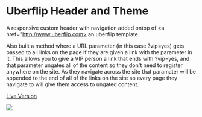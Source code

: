 # Uberflip Header and Theme

A responsive custom header with navigation added ontop of <a href="http://www.uberflip.com> an uberflip </a> template. 

Also built a method where a URL parameter (in this case ?vip=yes) gets passed to all links on the page if they are given a link with the parameter in it.  This allows you to give a VIP person a link that ends with ?vip=yes, and that parameter ungates all of the content so they don't need to register anywhere on the site. As they navigate across the site that paramater will be appended to the end of all of the links on the site so every page they navigate to will give them access to ungated content. 

<a href="http://toolbox.igus.com/">Live Version</a>

<a href="http://toolbox.igus.com/"><img src="https://s24.postimg.org/jq48ph7jp/uberflipscreenshot.png"></a>

